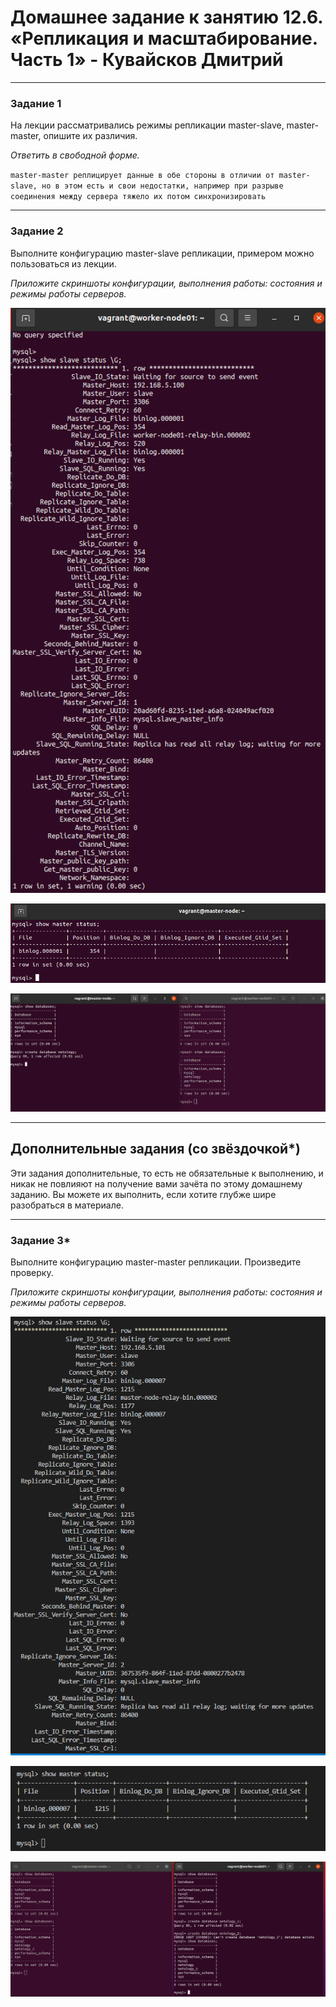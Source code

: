 # Домашнее задание к занятию 12.6. «Репликация и масштабирование. Часть 1» - Кувайсков Дмитрий

---

### Задание 1

На лекции рассматривались режимы репликации master-slave, master-master, опишите их различия.

*Ответить в свободной форме.*

`master-master реплицирует данные в обе стороны в отличии от master-slave, но в этом есть и свои недостатки, например при разрыве соединения между сервера тяжело их потом синхронизировать` 

---

### Задание 2

Выполните конфигурацию master-slave репликации, примером можно пользоваться из лекции.

*Приложите скриншоты конфигурации, выполнения работы: состояния и режимы работы серверов.*

![alt text](https://github.com/Fameq/12.06-hw/blob/master/img/task2_1.png)

![alt text](https://github.com/Fameq/12.06-hw/blob/master/img/task2_2.png)

![alt text](https://github.com/Fameq/12.06-hw/blob/master/img/task2_3.png)

---

## Дополнительные задания (со звёздочкой*)
Эти задания дополнительные, то есть не обязательные к выполнению, и никак не повлияют на получение вами зачёта по этому домашнему заданию. Вы можете их выполнить, если хотите глубже шире разобраться в материале.

---

### Задание 3* 

Выполните конфигурацию master-master репликации. Произведите проверку.

*Приложите скриншоты конфигурации, выполнения работы: состояния и режимы работы серверов.*

![alt text](https://github.com/Fameq/12.06-hw/blob/master/img/task3_3.png)

![alt text](https://github.com/Fameq/12.06-hw/blob/master/img/task3_4.png)

![alt text](https://github.com/Fameq/12.06-hw/blob/master/img/task3_2.png)


